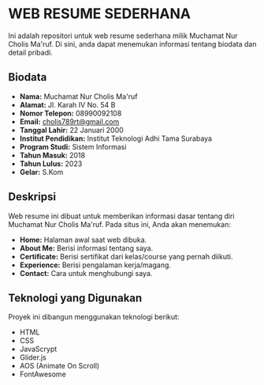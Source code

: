 # WEB RESUME SEDERHANA

Ini adalah repositori untuk web resume sederhana milik Muchamat Nur Cholis Ma'ruf. Di sini, anda dapat menemukan informasi tentang biodata dan detail pribadi.

## Biodata

- **Nama:** Muchamat Nur Cholis Ma'ruf
- **Alamat:** Jl. Karah IV No. 54 B
- **Nomor Telepon:** 08990092108
- **Email:** cholis789rt@gmail.com
- **Tanggal Lahir:** 22 Januari 2000
- **Institut Pendidikan:** Institut Teknologi Adhi Tama Surabaya
- **Program Studi:** Sistem Informasi
- **Tahun Masuk:** 2018
- **Tahun Lulus:** 2023
- **Gelar:** S.Kom

## Deskripsi

Web resume ini dibuat untuk memberikan informasi dasar tentang diri Muchamat Nur Cholis Ma'ruf. Pada situs ini, Anda akan menemukan:

- **Home:** Halaman awal saat web dibuka.
- **About Me:** Berisi informasi tentang saya.
- **Certificate:** Berisi sertifikat dari kelas/course yang pernah diikuti.
- **Experience:** Berisi pengalaman kerja/magang.
- **Contact:** Cara untuk menghubungi saya.

## Teknologi yang Digunakan

Proyek ini dibangun menggunakan teknologi berikut:

- HTML
- CSS
- JavaScrypt
- Glider.js
- AOS (Animate On Scroll)
- FontAwesome
